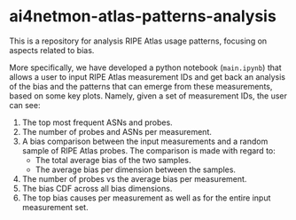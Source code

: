 # ai4netmon-atlas-patterns-analysis
This is a repository for analysis RIPE Atlas usage patterns, focusing on aspects related to bias.

More specifically, we have developed a python notebook (`main.ipynb`) that allows a user to input RIPE Atlas measurement IDs and get back an analysis of the bias and the patterns that can emerge from these measurements, based on some key plots. Namely, given a set of measurement IDs, the user can see:

1) The top most frequent ASNs and probes.
2) The number of probes and ASNs per measurement.
3) A bias comparison between the input measurements and a random sample of RIPE Atlas probes. The comparison is made with regard to:
    * The total average bias of the two samples.
    * The average bias per dimension between the samples.
4) The number of probes vs the average bias per measurement.
5) The bias CDF across all bias dimensions.
6) The top bias causes per measurement as well as for the entire input measurement set.